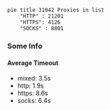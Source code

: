 
```mermaid
pie title 31042 Proxies in list
    "HTTP" : 21201
    "HTTPS": 4126
    "SOCKS" : 8801
```

### Some Info
#### Average Timeout

- mixed: 3.5s
- http: 1.9s
- https: 8.6s
- socks: 6.4s